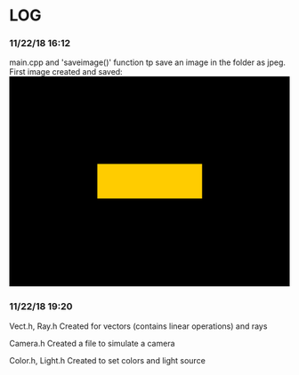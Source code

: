# LOG 

### 11/22/18 16:12

main.cpp and 'saveimage()' function
tp save an image in the folder as jpeg. First image created and saved:
![](./raytracer/scene_demo.jpg)

### 11/22/18 19:20

Vect.h, Ray.h 
Created for vectors (contains linear operations) and rays

Camera.h
Created a file to simulate a camera

Color.h, Light.h
Created to set colors and light source 

